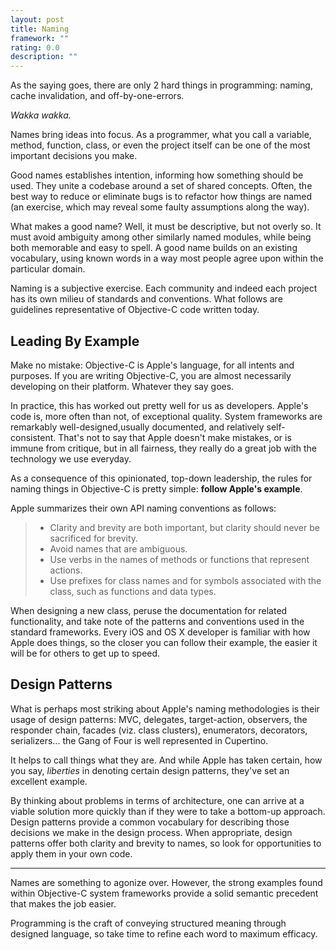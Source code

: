 ```yaml
---
layout: post
title: Naming
framework: ""
rating: 0.0
description: ""
---
```


As the saying goes, there are only 2 hard things in programming: naming, cache invalidation, and off-by-one-errors.

_Wakka wakka._

Names bring ideas into focus. As a programmer, what you call a variable, method, function, class, or even the project itself can be one of the most important decisions you make.

Good names establishes intention, informing how something should be used. They unite a codebase around a set of shared concepts. Often, the best way to reduce or eliminate bugs is to refactor how things are named (an exercise, which may reveal some faulty assumptions along the way).

What makes a good name? Well, it must be descriptive, but not overly so. It must avoid ambiguity among other similarly named modules, while being both memorable and easy to spell. A good name builds on an existing vocabulary, using known words in a way most people agree upon within the particular domain.

Naming is a subjective exercise. Each community and indeed each project has its own milieu of standards and conventions. What follows are guidelines representative of Objective-C code written today.

## Leading By Example

Make no mistake: Objective-C is Apple's language, for all intents and purposes. If you are writing Objective-C, you are almost necessarily developing on their platform. Whatever they say goes.

In practice, this has worked out pretty well for us as developers. Apple's code is, more often than not, of exceptional quality. System frameworks are remarkably well-designed,usually documented, and relatively self-consistent. That's not to say that Apple doesn't make mistakes, or is immune from critique, but in all fairness, they really do a great job with the technology we use everyday.

As a consequence of this opinionated, top-down leadership, the rules for naming things in Objective-C is pretty simple: **follow Apple's example**.

Apple summarizes their own API naming conventions as follows:

> - Clarity and brevity are both important, but clarity should never be sacrificed for brevity.
> - Avoid names that are ambiguous.
> - Use verbs in the names of methods or functions that represent actions.
> - Use prefixes for class names and for symbols associated with the class, such as functions and data types.

When designing a new class, peruse the documentation for related functionality, and take note of the patterns and conventions used in the standard frameworks. Every iOS and OS X developer is familiar with how Apple does things, so the closer you can follow their example, the easier it will be for others to get up to speed.

## Design Patterns

What is perhaps most striking about Apple's naming methodologies is their usage of design patterns: MVC, delegates, target-action, observers, the responder chain, facades (viz. class clusters), enumerators, decorators, serializers... the Gang of Four is well represented in Cupertino.

It helps to call things what they are. And while Apple has taken certain, how you say, _liberties_ in denoting certain design patterns, they've set an excellent example. 

By thinking about problems in terms of architecture, one can arrive at a viable solution more quickly than if they were to take a bottom-up approach. Design patterns provide a common vocabulary for describing those decisions we make in the design process. When appropriate, design patterns offer both clarity and brevity to names, so look for opportunities to apply them in your own code.

* * *

Names are something to agonize over. However, the strong examples found within Objective-C system frameworks provide a solid semantic precedent that makes the job easier.

Programming is the craft of conveying structured meaning through designed language, so take time to refine each word to maximum efficacy.
